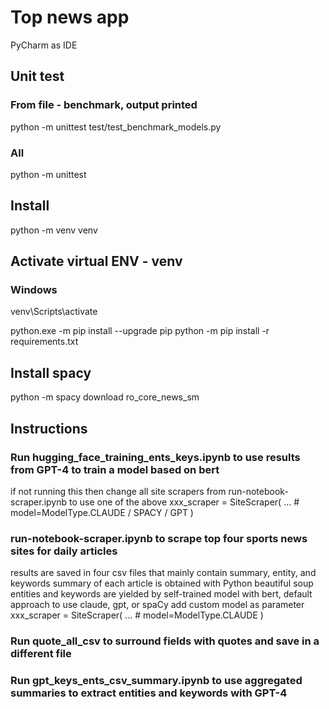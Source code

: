 # Top news app
PyCharm as IDE

## Unit test
### From file - benchmark, output printed
python -m unittest test/test_benchmark_models.py
### All
python -m unittest

## Install
python -m venv venv

## Activate virtual ENV - venv
### Windows
venv\Scripts\activate

python.exe -m pip install --upgrade pip
python -m pip install -r requirements.txt

## Install spacy
python -m spacy download ro_core_news_sm

## Instructions

### Run hugging_face_training_ents_keys.ipynb to use results from GPT-4 to train a model based on bert
if not running this then change all site scrapers from run-notebook-scraper.ipynb to use one of the above
xxx_scraper = SiteScraper(
    ...
    # model=ModelType.CLAUDE / SPACY / GPT
)

### run-notebook-scraper.ipynb to scrape top four sports news sites for daily articles
results are saved in four csv files that mainly contain summary, entity, and keywords
summary of each article is obtained with Python beautiful soup
entities and keywords are yielded by self-trained model with bert, default approach
to use claude, gpt, or spaCy add custom model as parameter 
xxx_scraper = SiteScraper(
    ...
    # model=ModelType.CLAUDE
)


### Run quote_all_csv to surround fields with quotes and save in a different file

### Run gpt_keys_ents_csv_summary.ipynb to use aggregated summaries to extract entities and keywords with GPT-4
